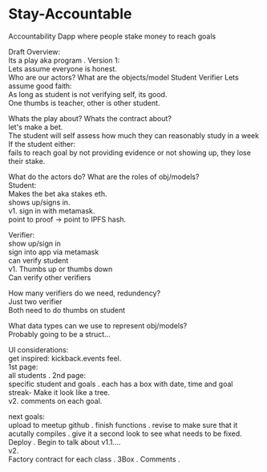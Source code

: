 # Stay-Accountable
Accountability Dapp where people stake money to reach goals

Draft
Overview:  
Its a play aka program . 
Version 1:  
Lets assume everyone is honest.  
Who are our actors? What are the objects/model
  Student
   Verifier
Lets assume good faith:  
        As long as student is not verifying self, its good.  
        One thumbs is teacher, other is other student.  
    
Whats the play about? Whats the contract about?  
  let's make a bet.  
  The student will self assess how much they can reasonably study in a week     
  If the student either:  
    fails to reach goal by not providing evidence or not showing up, they lose their stake.  
         
 What do the actors do? What are the roles of obj/models?  
  Student:  
    Makes the bet aka stakes eth.   
    shows up/signs in.   
    v1. sign in with metamask.   
      point to proof -> point to IPFS hash.   

  Verifier:  
    show up/sign in   
     sign into app via metamask   
     can verify student   
      v1. Thumbs up or thumbs down   
     Can verify other verifiers   

  How many verifiers do we need, redundency?  
    Just two verifier   
     Both need to do thumbs on student    
            
  What data types can we use to represent obj/models?  
        Probably going to be a struct...  
        
  UI considerations:  
  get inspired: kickback.events feel.  
  1st page:  
    all students . 
  2nd page:  
    specific student and goals . 
     each has a box with date, time and goal  
     streak- Make it look like a tree.  
      v2. comments on each goal.  

next goals:  
    upload to meetup github . 
    finish functions . 
    revise to make sure that it acutally compiles . 
    give it a second look to see what needs to be fixed.  
    Deploy . 
    Begin to talk about v1.1....  
    v2.  
      Factory contract for each class . 
      3Box . 
      Comments . 
